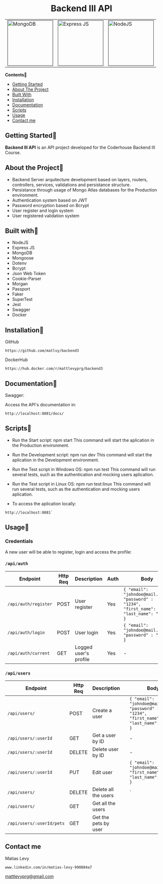 <div align="center">

# Backend III API

<table class="no-border">
  <tr>
    <td><a href="" alt="MS Build"><img src="https://amsilabs.com/wp-content/uploads/2021/01/MongoDB-1.jpg" alt="MongoDB" style="width: 150px;"/></a></td>
    <td><a href=""><img src="https://miro.medium.com/v2/resize:fit:1400/1*i2fRBk3GsYLeUk_Rh7AzHw.png" alt="Express JS" style="width: 150px;"/></a></td>
    <td><a href=""><img src="https://nodejs.org/static/images/logo.svg" alt="NodeJS" style="width: 150px;"/></a></td>
  </tr>
</table>
</div>

**Contents**📌

- [Getting Started](#getting-started)
- [About The Project](#about-the-project)
- [Built With](#built-with)
- [Installation](#installation)
- [Documentation](#documentation)
- [Scripts](#scripts)
- [Usage](#usage)
- [Contact me](#contact-me)

## Getting Started📌

**Backend III API** is an API project developed for the Coderhouse Backend III Course.

## About the Project📌

- Backend Server arquitecture development based on layers, routers, controllers, services, validations and persistance structure.
- Persistance through usage of Mongo Atlas databases for the Production environment.
- Authentication system based on JWT
- Password encryption based on Bcrypt
- User register and login system
- User registered validation system

## Built with📌

- NodeJS
- Express JS
- MongoDB
- Mongoose
- Dotenv
- Bcrypt
- Json Web Token
- Cookie-Parser
- Morgan
- Passport
- Faker
- SuperTest
- Jest
- Swagger
- Docker

## Installation📌

GitHub

```
https://github.com/matlvy/backend3
```

DockerHub

```
https://hub.docker.com/r/mattlevyprg/backend3
```

## Documentation📌

Swagger:

Access the API's documentation in:

```
http://localhost:8081/docs/
```

## Scripts📌

- Run the Start script: npm start
  This command will start the aplication in the Production environment.

- Run the Development script: npm run dev
  This command will start the aplication in the Development environment.

- Run the Test script in Windows OS: npm run test
  This command will run several tests, such as the authentication and mocking users aplication.

- Run the Test script in Linux OS: npm run test:linux
  This command will run several tests, such as the authentication and mocking users aplication.

- To access the aplication locally:

```
http://localhost:8081`
```

## Usage📌

### Credentials

A new user will be able to register, login and access the profile:

### `/api/auth`

| Endpoint             | Http Req | Description           | Auth | Body                                                                                           |
| -------------------- | -------- | --------------------- | ---- | ---------------------------------------------------------------------------------------------- |
| `/api/auth/register` | POST     | User register         | Yes  | `{ "email": "johndoe@mail.com", "password" : "1234", "first_name": John, "last_name": "Doe" }` |
| `/api/auth/login`    | POST     | User login            | Yes  | `{ "email": "johndoe@mail.com", "password" : "1234" }`                                         |
| `/api/auth/current`  | GET      | Logged user's profile | Yes  | -                                                                                              |

### `/api/users`

| Endpoint                  | Http Req | Description          |     | Body                                                                                           |
| ------------------------- | -------- | -------------------- | --- | ---------------------------------------------------------------------------------------------- |
| `/api/users/`             | POST     | Create a user        |     | `{ "email": "johndoe@mail.com", "password" : "1234", "first_name": John, "last_name": "Doe" }` |
| `/api/users/:userId`      | GET      | Get a user by ID     |     | -                                                                                              |
| `/api/users/:userId`      | DELETE   | Delete user by ID    |     | -                                                                                              |
| `/api/users/:userId`      | PUT      | Edit user            |     | `{ "email": "johndoe@mail.com", "first_name": John, "last_name": "Doe"  }`                     |
| `/api/users/`             | DELETE   | Delete all the users |     | `                                                                                              |
| `/api/users/`             | GET      | Get all the users    |     |                                                                                                |
| `/api/users/:userId/pets` | GET      | Get the pets by user |     |                                                                                                |

## Contact me

Matias Levy

```
www.linkedin.com/in/matias-levy-990884a7
```

mattlevyprg@gmail.com
